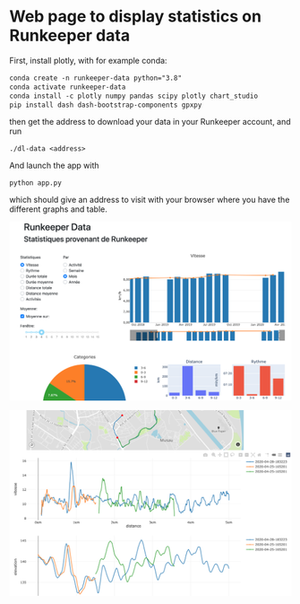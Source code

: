 # Web page to display statistics on Runkeeper data

First, install plotly, with for example conda:

    conda create -n runkeeper-data python="3.8"
    conda activate runkeeper-data
    conda install -c plotly numpy pandas scipy plotly chart_studio
    pip install dash dash-bootstrap-components gpxpy

then get the address to download your data in your Runkeeper account, and run

    ./dl-data <address>

And launch the app with

    python app.py

which should give an address to visit with your browser where you have the different graphs and table.

![Rythme](rythme.png)

![Table](table.png)